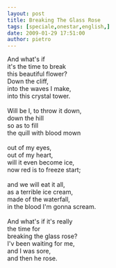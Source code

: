 ```yaml
---
layout: post
title: Breaking The Glass Rose
tags: [speciale,onestar,english,]
date: 2009-01-29 17:51:00
author: pietro
---
```

And what's if<br/>it's the time to break<br/>this beautiful flower?<br/>Down the cliff,<br/>into the waves I make,<br/>into this crystal tower.<br/><br/>Will be I, to throw it down,<br/>down the hill<br/>so as to fill<br/>the quill with blood mown<br/><br/>out of my eyes,<br/>out of my heart,<br/>will it even become ice,<br/>now red is to freeze start;<br/><br/>and we will eat it all,<br/>as a terrible ice cream,<br/>made of the waterfall,<br/>in the blood I'm gonna scream.<br/><br/>And what's if it's really<br/>the time for<br/>breaking the glass rose?<br/>I'v been waiting for me,<br/>and I was sore,<br/>and then he rose.
